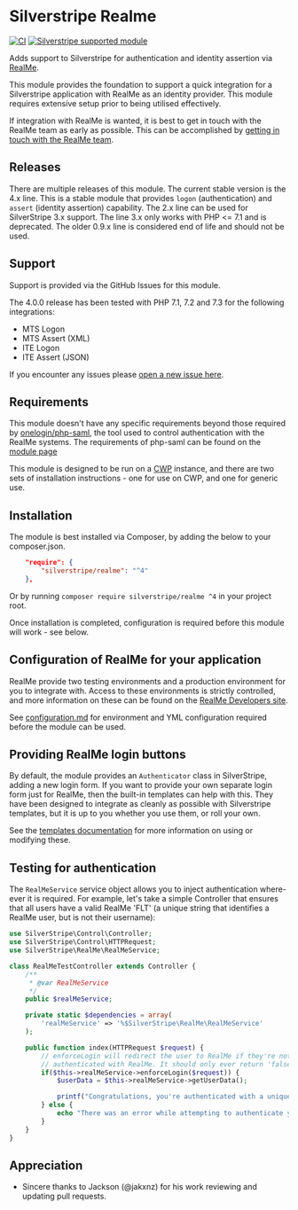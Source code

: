 # Silverstripe Realme

[![CI](https://github.com/silverstripe/silverstripe-realme/actions/workflows/ci.yml/badge.svg)](https://github.com/silverstripe/silverstripe-realme/actions/workflows/ci.yml)
[![Silverstripe supported module](https://img.shields.io/badge/silverstripe-supported-0071C4.svg)](https://www.silverstripe.org/software/addons/silverstripe-commercially-supported-module-list/)

Adds support to Silverstripe for authentication and identity assertion via [RealMe](https://www.realme.govt.nz/).

This module provides the foundation to support a quick integration for a Silverstripe application with RealMe as an
identity provider. This module requires extensive setup prior to being utilised effectively.

If integration with RealMe is wanted, it is best to get in touch with the RealMe team as early as possible. This can be
accomplished by [getting in touch with the RealMe team](https://www.realme.govt.nz/realme-business/).

## Releases
There are multiple releases of this module. The current stable version is the 4.x line. This is a stable module that
provides `logon` (authentication) and `assert` (identity assertion) capability. The 2.x line can be used for SilverStripe
3.x support. The line 3.x only works with PHP <= 7.1 and is deprecated. The older 0.9.x line is considered end of life and should not be used.

## Support
Support is provided via the GitHub Issues for this module.

The 4.0.0 release has been tested with PHP 7.1, 7.2 and 7.3 for the following integrations:
 - MTS Logon
 - MTS Assert (XML)
 - ITE Logon
 - ITE Assert (JSON)

If you encounter any issues please [open a new issue here](https://github.com/silverstripe/silverstripe-realme/issues).

## Requirements
This module doesn't have any specific requirements beyond those required by
[onelogin/php-saml](https://github.com/onelogin/php-saml), the tool used to control
authentication with the RealMe systems. The requirements of php-saml can be found on the [module page](https://github.com/onelogin/php-saml#dependencies)

This module is designed to be run on a [CWP](https://www.cwp.govt.nz/) instance, and there are two sets of installation
instructions - one for use on CWP, and one for generic use.

## Installation

The module is best installed via Composer, by adding the below to your composer.json.

```json
    "require": {
        "silverstripe/realme": "^4"
    },
```

Or by running `composer require silverstripe/realme ^4` in your project root.

Once installation is completed, configuration is required before this module will work - see below.

## Configuration of RealMe for your application

RealMe provide two testing environments and a production environment for you to integrate with. Access to these
environments is strictly controlled, and more information on these can be found on the [RealMe Developers site](https://developers.realme.govt.nz/how-to-integrate/).

See [configuration.md](docs/en/configuration.md) for environment and YML configuration required before the module can be
used.

## Providing RealMe login buttons

By default, the module provides an `Authenticator` class in SilverStripe, adding a new login form. If you want to provide your own separate login form just for RealMe, then the built-in templates can help
with this. They have been designed to integrate as cleanly as possible with Silverstripe templates, but it is up to you
whether you use them, or roll your own.

See the [templates documentation](docs/en/templates.md) for more information on using or modifying these.

## Testing for authentication

The `RealMeService` service object allows you to inject authentication where-ever it is required. For example, let's
take a simple Controller that ensures that all users have a valid RealMe 'FLT' (a unique string that identifies a RealMe
user, but is not their username):

```php
use SilverStripe\Control\Controller;
use SilverStripe\Control\HTTPRequest;
use SilverStripe\RealMe\RealMeService;

class RealMeTestController extends Controller {
	/**
	 * @var RealMeService
	 */
	public $realMeService;

	private static $dependencies = array(
		'realMeService' => '%$SilverStripe\RealMe\RealMeService'
	);

	public function index(HTTPRequest $request) {
		// enforceLogin will redirect the user to RealMe if they're not authenticated, or return true if they are
		// authenticated with RealMe. It should only ever return 'false' if there was an error initialising config
		if($this->realMeService->enforceLogin($request)) {
			$userData = $this->realMeService->getUserData();

			printf("Congratulations, you're authenticated with a unique ID of '%s'!", $userData->SPNameID);
		} else {
			echo "There was an error while attempting to authenticate you.";
		}
	}
}
```

## Appreciation

* Sincere thanks to Jackson (@jakxnz) for his work reviewing and updating pull requests.
